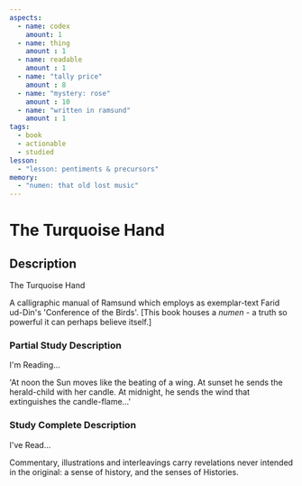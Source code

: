 ```yaml
---
aspects: 
  - name: codex
    amount: 1
  - name: thing
    amount : 1
  - name: readable
    amount : 1
  - name: "tally price"
    amount : 8
  - name: "mystery: rose"
    amount : 10
  - name: "written in ramsund"
    amount : 1
tags:
  - book
  - actionable
  - studied
lesson:
  - "lesson: pentiments & precursors"
memory:
  - "numen: that old lost music"
---
```


# The Turquoise Hand

## Description
The Turquoise Hand

A calligraphic manual of Ramsund which employs as exemplar-text Farid ud-Din's 'Conference of the Birds'. [This book houses a <i>numen</i> - a truth so powerful it can perhaps believe itself.]
### Partial Study Description
I'm Reading...

'At noon the Sun moves like the beating of a wing. At sunset he sends the herald-child with her candle. At midnight, he sends the wind that extinguishes the candle-flame…'
### Study Complete Description
I've Read...

Commentary, illustrations and interleavings carry revelations never intended in the original: a sense of history, and the senses of Histories.
